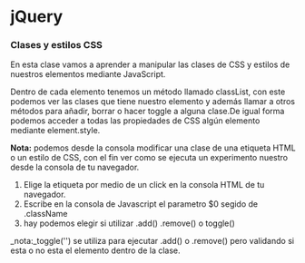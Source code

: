 # jQuery

### Clases y estilos CSS


En esta clase vamos a aprender a manipular las clases de CSS y estilos de nuestros elementos mediante JavaScript.

Dentro de cada elemento tenemos un método llamado classList, con este podemos ver las clases que tiene nuestro elemento y además llamar a otros métodos para añadir, borrar o hacer toggle a alguna clase.De igual forma podemos acceder a todas las propiedades de CSS algún elemento mediante element.style.

**Nota:** podemos desde la consola modificar una clase de una etiqueta HTML o un estilo de CSS, con el fin ver como se ejecuta un experimento nuestro desde la consola de tu navegador.

1. Elige la etiqueta por medio de un click en la consola HTML de tu navegador.
2. Escribe en la consola de Javascript el parametro $0 segido de .className
3. hay podemos elegir si utilizar .add() .remove() o toggle()

_nota:_toggle('') se utiliza para ejecutar .add() o .remove() pero validando si esta o no esta el elemento dentro de la clase.